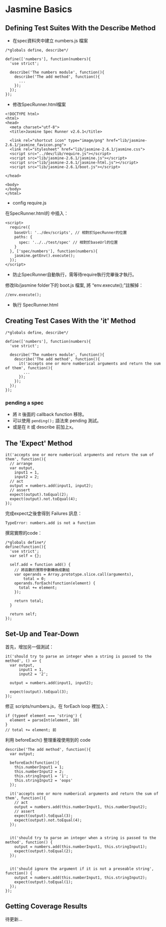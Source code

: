 # Jasmine Basics

## Defining Test Suites With the Describe Method

- 在spec資料夾中建立 numbers.js 檔案

```
/*globals define, describe*/

define(['numbers'], function(numbers){
  'use strict';

  describe('The numbers module', function(){
    describe('The add method', function(){
      ...
    });
  });
});
```

- 修改SpecRunner.html檔案

```
<!DOCTYPE html>
<html>
<head>
  <meta charset="utf-8">
  <title>Jasmine Spec Runner v2.6.1</title>

  <link rel="shortcut icon" type="image/png" href="lib/jasmine-2.6.1/jasmine_favicon.png">
  <link rel="stylesheet" href="lib/jasmine-2.6.1/jasmine.css">
  <script src="../dev/lib/require.js"></script>
  <script src="lib/jasmine-2.6.1/jasmine.js"></script>
  <script src="lib/jasmine-2.6.1/jasmine-html.js"></script>
  <script src="lib/jasmine-2.6.1/boot.js"></script>

</head>

<body>
</body>
</html>
```

- config require.js

在SpecRunner.html的 <body> 中插入：

```
<script>
  require({
    baseUrl: '../dev/scripts', // 相對於SpecRunner的位置
    paths: {
      spec: '../../test/spec' // 相對於baseUrl的位置
    }
  }, ['spec/numbers'], function(numbers){
    jasmine.getEnv().execute();
  });
</script>
```

- 防止SpecRunner自動執行，需等待require執行完畢後才執行。

修改lib/jasmine folder下的 boot.js 檔案, 將 “env.execute();”註解掉：

```
//env.execute();
```

- 執行 SpecRunner.html

## Creating Test Cases With the 'it' Method

```
/*globals define, describe*/

define(['numbers'], function(numbers){
  'use strict';

  describe('The numbers module', function(){
    describe('The add method', function(){
      it('accepts one or more numberical arguments and return the sum of them', function(){
        ...
      });
    });
  });
});
```

### pending a spec

- 將 it 後面的 callback function 移除。
- 可以使用 `pending();` 語法來 pending 測試。
- 或是在 it 或 describe 前加上x。

## The 'Expect' Method

```
it('accepts one or more numberical arguments and return the sum of them', function(){
  // arrange
  var output,
    input1 = 1,
    input2 = 2;
  // act
  output = numbers.add(input1, input2);
  // assert
  expect(output).toEqual(2);
  expect(output).not.toEqual(4);
});
```

完成expect之後會得到 Failures 訊息：

```
TypeError: numbers.add is not a function
```

撰寫實際的code：

```
/*globals define*/
define(function(){
  'use strict';
  var self = {};

  self.add = function add() {
    // 將函數的實際參數轉換成數組
    var operands = Array.prototype.slice.call(arguments),
        total = 0;
    operands.forEach(function(element) {
      total += element;
    });

    return total;
  }

  return self;
});
```

## Set-Up and Tear-Down

首先，增加另一個測試：

```
it('should try to parse an integer when a string is passed to the method', () => {
  var output,
      input1 = 1,
      input2 = '2';

  output = numbers.add(input1, input2);

  expect(output).toEqual(3);
});
```

修正 scripts/numbers.js，在 forEach loop 裡加入：

```
if (typeof element === 'string') {
  element = parseInt(element, 10)
}
// total += element; 前
```

利用 beforeEach() 整理重複使用到的 code

```
describe('The add method', function(){
  var output;

  beforeEach(function(){
    this.numberInput1 = 1;
    this.numberInput2 = 2;
    this.stringInput1 = '1';
    this.stringInput2 = 'oops'
  });

  it('accepts one or more numberical arguments and return the sum of them', function(){
    // act
    output = numbers.add(this.numberInput1, this.numberInput2);
    // assert
    expect(output).toEqual(3);
    expect(output).not.toEqual(4);
  });


  it('should try to parse an integer when a string is passed to the method', function() {
    output = numbers.add(this.numberInput1, this.stringInput1);
    expect(output).toEqual(2);
  });


  it('should ignore the argument if it is not a preseable string', function() {
    output = numbers.add(this.numberInput1, this.stringInput2);
    expect(output).toEqual(1);
  });
});
```

## Getting Coverage Results

待更新...